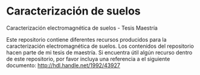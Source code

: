 # Caracterización de suelos
Caracterización electromagnética de suelos - Tesis Maestría

Este repositorio contiene diferentes recursos producidos para la caracterización electromagnética de suelos.
Los contenidos del repositorio hacen parte de mi tesis de maestría. Si encuentra útil algún recurso dentro de este repositorio, por favor incluya una referencia a el siguiente documento: http://hdl.handle.net/1992/43927
